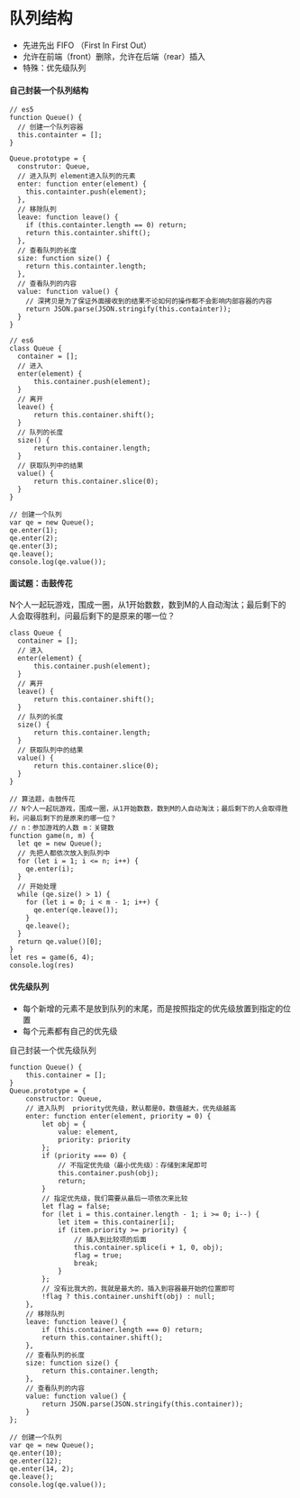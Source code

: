 # 队列结构

- 先进先出 FIFO （First In First Out）
- 允许在前端（front）删除，允许在后端（rear）插入
- 特殊：优先级队列

#### 自己封装一个队列结构

	// es5
	function Queue() {
	  // 创建一个队列容器
	  this.containter = [];
	}
	
	Queue.prototype = {
	  construtor: Queue,
	  // 进入队列 element进入队列的元素
	  enter: function enter(element) {
	    this.containter.push(element);
	  },
	  // 移除队列
	  leave: function leave() {
	    if (this.containter.length == 0) return;
	    return this.containter.shift();
	  },
	  // 查看队列的长度
	  size: function size() {
	    return this.containter.length;
	  },
	  // 查看队列的内容
	  value: function value() {
	    // 深拷贝是为了保证外面接收到的结果不论如何的操作都不会影响内部容器的内容
	    return JSON.parse(JSON.stringify(this.containter));
	  }
	}

	// es6
	class Queue {
	  container = [];
	  // 进入
	  enter(element) {
	      this.container.push(element);
	  }
	  // 离开
	  leave() {
	      return this.container.shift();
	  }
	  // 队列的长度
	  size() {
	      return this.container.length;
	  }
	  // 获取队列中的结果
	  value() {
	      return this.container.slice(0);
	  }
	}
	
	// 创建一个队列
	var qe = new Queue();
	qe.enter(1);
	qe.enter(2);
	qe.enter(3);
	qe.leave();
	console.log(qe.value());

#### 面试题：击鼓传花

N个人一起玩游戏，围成一圈，从1开始数数，数到M的人自动淘汰；最后剩下的人会取得胜利，问最后剩下的是原来的哪一位？

	class Queue {
	  container = [];
	  // 进入
	  enter(element) {
	      this.container.push(element);
	  }
	  // 离开
	  leave() {
	      return this.container.shift();
	  }
	  // 队列的长度
	  size() {
	      return this.container.length;
	  }
	  // 获取队列中的结果
	  value() {
	      return this.container.slice(0);
	  }
	}
	
	// 算法题，击鼓传花
	// N个人一起玩游戏，围成一圈，从1开始数数，数到M的人自动淘汰；最后剩下的人会取得胜利，问最后剩下的是原来的哪一位？
	// n：参加游戏的人数 m：关键数
	function game(n, m) {
	  let qe = new Queue();
	  // 先把人都依次放入到队列中
	  for (let i = 1; i <= n; i++) {
	    qe.enter(i);
	  }
	  // 开始处理
	  while (qe.size() > 1) {
	    for (let i = 0; i < m - 1; i++) {
	      qe.enter(qe.leave());
	    }
	    qe.leave();
	  }
	  return qe.value()[0];
	}
	let res = game(6, 4);
	console.log(res)

#### 优先级队列

- 每个新增的元素不是放到队列的末尾，而是按照指定的优先级放置到指定的位置
- 每个元素都有自己的优先级

自己封装一个优先级队列

	function Queue() {
		this.container = [];
	}
	Queue.prototype = {
		constructor: Queue,
		// 进入队列  priority优先级，默认都是0，数值越大，优先级越高
		enter: function enter(element, priority = 0) {
			let obj = {
				value: element,
				priority: priority
			};
			if (priority === 0) {
				// 不指定优先级（最小优先级）：存储到末尾即可
				this.container.push(obj);
				return;
			}
			// 指定优先级，我们需要从最后一项依次来比较
			let flag = false;
			for (let i = this.container.length - 1; i >= 0; i--) {
				let item = this.container[i];
				if (item.priority >= priority) {
					// 插入到比较项的后面
					this.container.splice(i + 1, 0, obj);
					flag = true;
					break;
				}
			};
			// 没有比我大的，我就是最大的，插入到容器最开始的位置即可
			!flag ? this.container.unshift(obj) : null;
		},
		// 移除队列
		leave: function leave() {
			if (this.container.length === 0) return;
			return this.container.shift();
		},
		// 查看队列的长度
		size: function size() {
			return this.container.length;
		},
		// 查看队列的内容
		value: function value() {
			return JSON.parse(JSON.stringify(this.container));
		}
	};
	
	// 创建一个队列
	var qe = new Queue();
	qe.enter(10);
	qe.enter(12);
	qe.enter(14, 2);
	qe.leave();
	console.log(qe.value());